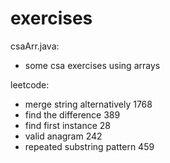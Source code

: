 # exercises

csaArr.java:
- some csa exercises using arrays 

leetcode:
- merge string alternatively 1768
- find the difference 389
- find first instance 28
- valid anagram 242
- repeated substring pattern 459
